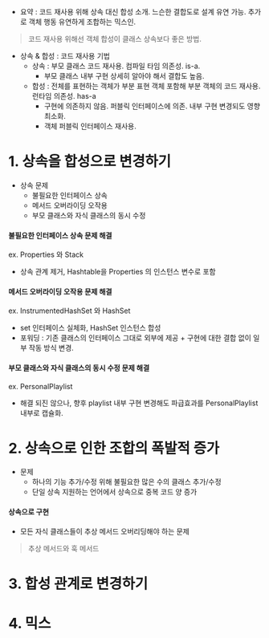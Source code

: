 * 요약 : 코드 재사용 위해 상속 대신 합성 소개. 느슨한 결합도로 설계 유연 가능. 추가로 객체 행동 유연하게 조합하는 믹스인.

> 코드 재사용 위해선 객체 합성이 클래스 상속보다 좋은 방법.
- 상속 & 합성 : 코드 재사용 기법
  - 상속 : 부모 클래스 코드 재사용. 컴파일 타임 의존성. is-a.
    - 부모 클래스 내부 구현 상세히 알아야 해서 결합도 높음.
  - 합성 : 전체를 표현하는 객체가 부분 표현 객체 포함해 부분 객체의 코드 재사용. 런타임 의존성. has-a
    - 구현에 의존하지 않음. 퍼블릭 인터페이스에 의존. 내부 구현 변경되도 영향 최소화.
    - 객체 퍼블릭 인터페이스 재사용.
   
# 1. 상속을 합성으로 변경하기
* 상속 문제
  - 불필요한 인터페이스 상속
  - 메서드 오버라이딩 오작용
  - 부모 클래스와 자식 클래스의 동시 수정
 
#### 불필요한 인터페이스 상속 문제 해결
ex. Properties 와 Stack
* 상속 관계 제거, Hashtable을 Properties 의 인스턴스 변수로 포함

#### 메서드 오버라이딩 오작용 문제 해결
ex. InstrumentedHashSet 와 HashSet
* set 인터페이스 실체화, HashSet 인스턴스 합성
* 포워딩 : 기존 클래스의 인터페이스 그대로 외부에 제공 + 구현에 대한 결합 없이 일부 작동 방식 변경.

#### 부모 클래스와 자식 클래스의 동시 수정 문제 해결
ex. PersonalPlaylist
* 해결 되진 않으나, 향후 playlist 내부 구현 변경해도 파급효과를 PersonalPlaylist 내부로 캡슐화.


# 2. 상속으로 인한 조합의 폭발적 증가
* 문제
  - 하나의 기능 추가/수정 위해 불필요한 많은 수의 클래스 추가/수정
  - 단일 상속 지원하는 언어에서 상속으로 중복 코드 양 증가
 
#### 상속으로 구현
* 모든 자식 클래스들이 추상 메서드 오버리딩해야 하는 문제

> 추상 메서드와 훅 메서드

# 3. 합성 관계로 변경하기


# 4. 믹스

